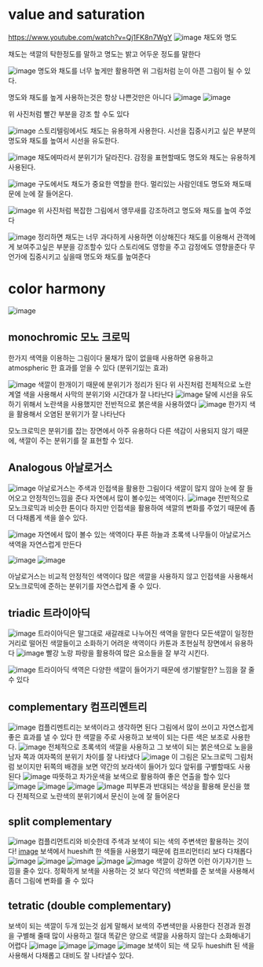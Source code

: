 # value and saturation

https://www.youtube.com/watch?v=Qj1FK8n7WgY
![image](https://user-images.githubusercontent.com/76280155/143733387-9129e890-1945-4e37-aaa0-a30617d50480.png)
채도와 명도

채도는 색깔의 탁한정도를 말하고
명도는 밝고 어두운 정도를 말한다

![image](https://user-images.githubusercontent.com/76280155/143733416-4ddda7a8-7533-4434-a343-27b14764f066.png)
명도와 채도를 너무 높게만 활용하면 위 그림처럼 눈이 아픈 그림이 될 수 있다.

명도와 채도를 높게 사용하는것은 항상 나쁜것만은 아니다
![image](https://user-images.githubusercontent.com/76280155/143733456-104f69e4-ba60-4f1e-9e53-8bd87cdfee9e.png)
![image](https://user-images.githubusercontent.com/76280155/143733474-9bf3b948-4eb5-4a4a-81f1-7c7f8bceeabf.png)

위 사진처럼 빨간 부분을 강조 할 수도 있다

![image](https://user-images.githubusercontent.com/76280155/143733476-c1db9daf-5b87-4746-aef5-bbdc7951acd2.png)
스토리텔링에서도 채도는 유용하게 사용한다. 시선을 집중시키고 싶은 부분의 명도와 채도를 높여서 시선을 유도한다.

![image](https://user-images.githubusercontent.com/76280155/143733507-78d30b61-1c75-4e5b-ae08-960a747dfc2f.png)
채도에따라서 분위기가 달라진다. 감정을 표현할때도 명도와 채도는 유용하게 사용된다.

![image](https://user-images.githubusercontent.com/76280155/143733527-7a7debb4-b77f-4a87-bc59-c72513ee204a.png)
구도에서도 채도가 중요한 역할을 한다. 멀리있는 사람인데도 명도와 채도때문에 눈에 잘 들어온다.

![image](https://user-images.githubusercontent.com/76280155/143733548-a06fa1de-5c82-4078-bad4-fdd59db53d3f.png)
위 사진처럼 복잡한 그림에서 앵무새를 강조하려고 명도와 채도를 높여 주었다

![image](https://user-images.githubusercontent.com/76280155/143733577-78daa85d-1dcb-4a7a-b460-b044ec23fa1e.png)
정리하면 채도는 너무 과다하게 사용하면 이상해진다
채도를 이용해서 관객에게 보여주고싶은 부분을 강조할수 있다
스토리에도 영항을 주고 감정에도 영향을준다
무언가에 집중시키고 싶을때 명도와 채도를 높여준다

# color harmony
![image](https://user-images.githubusercontent.com/76280155/143733687-9bbb2aa3-f481-49f1-b507-6c4bed836aef.png)
## monochromic 모노 크로믹

한가지 색역을 이용하는 그림이다
물채가 많이 없을때 사용하면 유용하고
atmospheric 한 효과를 얻을 수 있다
(분위기있는 효과)

![image](https://user-images.githubusercontent.com/76280155/143733726-568ded39-d43e-4ab2-8199-3b9acc13da9a.png)
색깔이 한개이기 때문에 분위기가 정리가 된다 위 사진처럼 전체적으로 노란계열 색을 사용해서 사막의 분위기와 시간대가 잘 나타난다
![image](https://user-images.githubusercontent.com/76280155/143733759-e67342f7-a8c3-4a5d-8141-8507b11be370.png)
달에 시선을 유도하기 위해서 노란색을 사용했지만 전반적으로 붉은색을 사용하였다
![image](https://user-images.githubusercontent.com/76280155/143733776-46ce93e2-ed58-406a-9387-cfc388c35cba.png)
한가지 색을 활용해서 오염된 분위기가 잘 나타난다

모노크로믹은 분위기를 잡는 장면에서 아주 유용하다 다른 색감이 사용되지 않기 때문에, 색깔이 주는 분위기를 잘 표현할 수 있다.

## Analogous 아날로거스 
![image](https://user-images.githubusercontent.com/76280155/143733816-45cb12bd-ed56-4767-905e-7802ae75bc2e.png)
아날로거스는 주색과 인접색을 활용한 그림이다
색깔이 많지 않아 눈에 잘 들어오고 안정적인느낌을 준다
자연에서 많이 볼수있는 색역이다.
![image](https://user-images.githubusercontent.com/76280155/143733859-ee2a8ce8-0d37-4a37-abb7-57f86d37e37c.png)
전반적으로 모노크로믹과 비슷한 톤이다 하지만 인접색을 활용하여 색깔의 변화를 주었기 때문에 좀더 다채롭게 색을 쓸수 있다.

![image](https://user-images.githubusercontent.com/76280155/143733885-182ed8a9-9f64-4591-b317-b9613f3a8978.png)
자연에서 많이 볼수 있는 색역이다 푸른 하늘과 초록색 나무들이 아날로거스 색역을 자연스럽게 만든다

![image](https://user-images.githubusercontent.com/76280155/143733909-796adbfa-accd-403a-ace1-cd0e43196701.png)
![image](https://user-images.githubusercontent.com/76280155/143733919-7fe7d917-81ee-45fd-8c5b-374ac66756a0.png)

아날로거스는 비교적 안정적인 색역이다 많은 색깔을 사용하지 않고 인접색을 사용해서 모노크로믹에 준하는 분위기를 자연스럽게 줄 수 있다.

## triadic 트라이아딕
![image](https://user-images.githubusercontent.com/76280155/143733966-ddae4cc5-c202-42e7-b3d2-2b0b9da990dd.png)
트라이아딕은 말그대로 새갈래로 나누어진 색역을 말한다
모든색깔이 일정한 거리로 떨어진 색깔들이고 
소화하기 어려운 색역이다
카툰과 초현실적 장면에서 유용하다
![image](https://user-images.githubusercontent.com/76280155/143734032-62dcc9cf-9031-4b93-ba63-6fd57a23bb81.png)
빨강 노랑 파랑을 활용하여 많은 요소들을 잘 부각 시킨다. 

![image](https://user-images.githubusercontent.com/76280155/143734064-b8a729ae-35a8-4265-9e4c-f94ca7c42bb0.png)
트라이아딕 색역은 다양한 색깔이 들어가기 때문에 생기발랄한? 느낌을 잘 줄 수 있다

## complementary 컴프리멘트리
![image](https://user-images.githubusercontent.com/76280155/143734098-2d2b28ee-ad1d-44dc-b69b-e7a7e15308e0.png)
컴플리멘트리는 보색이라고 생각하면 된다
그림에서 많이 쓰이고 자연스럽게 좋은 효과를 낼 수 있다
한 색깔을 주로 사용하고 보색이 되는 다른 색은 보조로 사용한다.
![image](https://user-images.githubusercontent.com/76280155/143734141-c16e5e59-6bba-4526-9c3c-c0bc1872ff70.png)
전체적으로 초록색의 색깔을 사용하고 그 보색이 되는 붉은색으로 노을을 남자 쪽과 여자쪽의 분위기 차이를 잘 나타냈다
![image](https://user-images.githubusercontent.com/76280155/143734163-7b90e643-5db0-4db0-9cd6-afdce5cca5a0.png)
이 그림은 모노크로믹 그림처럼 보이지만 뒤쪽의 배경을 보면 약간의 보라색이 들어가 있다 앞뒤를 구별할때도 사용된다
![image](https://user-images.githubusercontent.com/76280155/143734193-7d3efbc3-eff6-4122-8700-f2e362b179ad.png)
따뜻하고 차가운색을 보색으로 활용하여 좋은 연출을 할수 있다
![image](https://user-images.githubusercontent.com/76280155/143734207-5c4c0a94-5ba9-4d64-b828-0c64197cf831.png)
![image](https://user-images.githubusercontent.com/76280155/143734221-36bd4335-09b5-4880-a039-a22352752fa9.png)
![image](https://user-images.githubusercontent.com/76280155/143734223-0794fa43-4297-41b7-892a-96d419af1348.png)
![image](https://user-images.githubusercontent.com/76280155/143734231-258d5847-8c9e-46b3-be0a-1bf0b40b0c70.png)
피부톤과 반대되는 색상을 활용해 문신을 했다 전체적으로 노란색의 분위기에서 문신이 눈에 잘 들어온다

## split complementary
![image](https://user-images.githubusercontent.com/76280155/143734278-f6185ffb-87d6-466f-abe4-c59ae4f4f59d.png)
컴플리먼트리와 비슷한데 주색과  보색이 되는 색의 주변색만 활용하는 것이다!
[image](https://user-images.githubusercontent.com/76280155/143734301-596345c1-e74f-440b-97a3-d4cf10c76255.png)
보색에서 hueshift 한 색들을 사용했기 때문에 컴프리먼터리 보다 다채롭다
![image](https://user-images.githubusercontent.com/76280155/143734330-89850e28-01c3-4831-93f8-ea5d94c651f5.png)
![image](https://user-images.githubusercontent.com/76280155/143734338-e09595f6-3bd8-4e43-92ea-387d4cd3642c.png)
![image](https://user-images.githubusercontent.com/76280155/143734370-0eaec499-c030-42b7-988c-870ebd1afb21.png)
![image](https://user-images.githubusercontent.com/76280155/143734383-fa83101d-6e52-49b2-b35c-c266ee8579fb.png)
![image](https://user-images.githubusercontent.com/76280155/143734391-170696a3-a919-42c2-a20d-6d92acb1c216.png)
색깔이 강하면 이런 아기자기한 느낌을 줄수 있다.
정확하게 보색을 사용하는 것 보다 약간의 색변화를 준 보색을 사용해서 좀더 그림에 변화를 줄 수 있다

## tetratic (double complementary)
보색이 되는 색깔이 두개 있는것 쉽게 말해서 보색의 주변색만을 사용한다
전경과 원경을 구별해 줄때 많이 사용하고
절대 똑같은 양으로 색깔을 사용하지 않는다
소화해내기 어렵다
![image](https://user-images.githubusercontent.com/76280155/143734475-ba3ac88e-1dc3-4f0a-ac43-a6e8ef995496.png)
![image](https://user-images.githubusercontent.com/76280155/143734497-e51163f8-dada-43fe-a5fb-f01ddfa31813.png)
![image](https://user-images.githubusercontent.com/76280155/143734502-db1c2583-443b-40c9-bc24-4903356d952d.png)
![image](https://user-images.githubusercontent.com/76280155/143734505-f2d487e1-6f52-4525-971e-e51190486abf.png)
보색이 되는 색 모두 hueshift 된 색을 사용해서 다채롭고 대비도 잘 나타낼수 있다.


